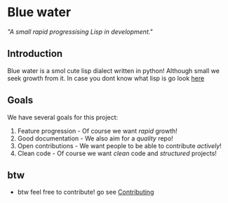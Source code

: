 # Blue water
_"A small rapid progressising Lisp in development."_

## Introduction
Blue water is a smol cute lisp dialect written in python! Although small we seek growth from it. In case you dont know what lisp is go look [here](https://en.wikipedia.org/wiki/Lisp_(programming_language))

## Goals
We have several goals for this project:
 1. Feature progression - Of course we want _rapid_ growth!
 2. Good documentation - We also aim for a _quality_ repo!
 3. Open contributions - We want people to be able to contribute _actively_!
 4. Clean code - Of course we want _clean_ code and _structured_ projects!

 ## **btw**
  - btw feel free to contribute! go see [Contributing](docs/contrinuting.md)